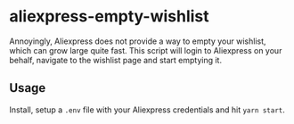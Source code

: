 # aliexpress-empty-wishlist

Annoyingly, Aliexpress does not provide a way to empty your wishlist, which can grow large quite fast. This script will login to Aliexpress on your behalf, navigate to the wishlist page and start emptying it.

## Usage

Install, setup a `.env` file with your Aliexpress credentials and hit `yarn start`.
